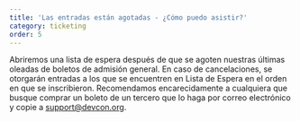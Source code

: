 ```yaml
---
title: 'Las entradas están agotadas - ¿Cómo puedo asistir?'
category: ticketing
order: 5
---
```


Abriremos una lista de espera después de que se agoten nuestras últimas oleadas de boletos de admisión general. En caso de cancelaciones, se otorgarán entradas a los que se encuentren en Lista de Espera en el orden en que se inscribieron. Recomendamos encarecidamente a cualquiera que busque comprar un boleto de un tercero que lo haga por correo electrónico y copie a support@devcon.org.